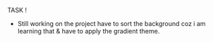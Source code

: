 TASK !
* Still working on the project have to sort the background coz i am learning that & have to apply the gradient theme.
